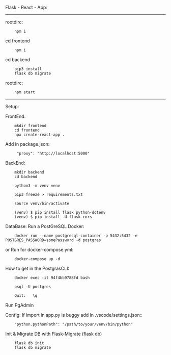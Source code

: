 Flask - React - App:
__________________________

rootdirc:

        npm i

cd frontend

        npm i


cd backend

        pip3 install
        flask db migrate  

rootdirc:   

        npm start

__________________________

Setup:

FrontEnd:

        mkdir frontend
        cd frontend 
        npx create-react-app .

Add in package.json:

         "proxy": "http://localhost:5000"


BackEnd: 

        mkdir backend
        cd backend 

        python3 -m venv venv

        pip3 freeze > requirements.txt

        source venv/bin/activate

        (venv) $ pip install flask python-dotenv
        (venv) $ pip install -U flask-cors

DataBase: Run a PostGreSQL Docker:

        docker run --name postgresql-container -p 5432:5432 -e POSTGRES_PASSWORD=somePassword -d postgres

or Run for docker-compose.yml: 

        docker-compose up -d

How to get in the PostgrasCLI:

        docker exec -it 94f4bb9788fd bash

        psql -U postgres

        Quit:   \q

Run PgAdmin

Config: If import in app.py is buggy add in .vscode/settings.json::

        "python.pythonPath": "/path/to/your/venv/bin/python"

Init & Migrate DB with Flask-Migrate (flask db)

        flask db init
        flask db migrate  

        
